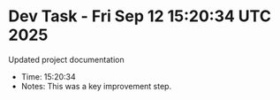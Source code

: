 # Dev Task - Fri Sep 12 15:20:34 UTC 2025
Updated project documentation
- Time: 15:20:34
- Notes: This was a key improvement step.
